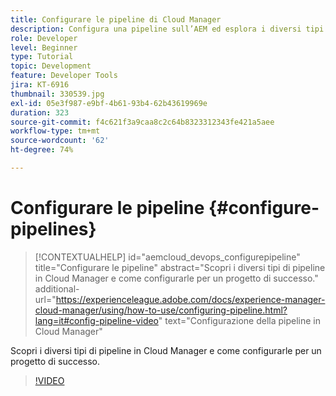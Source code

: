 ```yaml
---
title: Configurare le pipeline di Cloud Manager
description: Configura una pipeline sull’AEM ed esplora i diversi tipi di pipeline.
role: Developer
level: Beginner
type: Tutorial
topic: Development
feature: Developer Tools
jira: KT-6916
thumbnail: 330539.jpg
exl-id: 05e3f987-e9bf-4b61-93b4-62b43619969e
duration: 323
source-git-commit: f4c621f3a9caa8c2c64b8323312343fe421a5aee
workflow-type: tm+mt
source-wordcount: '62'
ht-degree: 74%

---
```


# Configurare le pipeline {#configure-pipelines}

>[!CONTEXTUALHELP]
>id="aemcloud_devops_configurepipeline"
>title="Configurare le pipeline"
>abstract="Scopri i diversi tipi di pipeline in Cloud Manager e come configurarle per un progetto di successo."
>additional-url="https://experienceleague.adobe.com/docs/experience-manager-cloud-manager/using/how-to-use/configuring-pipeline.html?lang=it#config-pipeline-video" text="Configurazione della pipeline in Cloud Manager"

Scopri i diversi tipi di pipeline in Cloud Manager e come configurarle per un progetto di successo.

>[!VIDEO](https://video.tv.adobe.com/v/345837?quality=12&learn=on&captions=ita)
